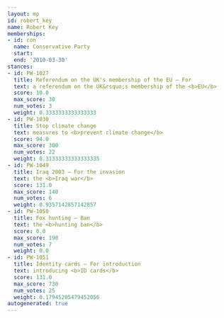 ```yaml
---
layout: mp
id: robert_key
name: Robert Key
memberships:
- id: con
  name: Conservative Party
  start: 
  end: '2010-03-30'
stances:
- id: PW-1027
  title: Referendum on the UK's membership of the EU — For
  text: a referendum on the UK&rsquo;s membership of the <b>EU</b>
  score: 10.0
  max_score: 30
  num_votes: 3
  weight: 0.3333333333333333
- id: PW-1030
  title: Stop climate change
  text: measures to <b>prevent climate change</b>
  score: 94.0
  max_score: 300
  num_votes: 22
  weight: 0.31333333333333335
- id: PW-1049
  title: Iraq 2003 — For the invasion
  text: the <b>Iraq war</b>
  score: 131.0
  max_score: 140
  num_votes: 6
  weight: 0.9357142857142857
- id: PW-1050
  title: Fox hunting — Ban
  text: the <b>hunting ban</b>
  score: 0.0
  max_score: 190
  num_votes: 7
  weight: 0.0
- id: PW-1051
  title: Identity cards — For introduction
  text: introducing <b>ID cards</b>
  score: 131.0
  max_score: 730
  num_votes: 25
  weight: 0.17945205479452056
autogenerated: true
---
```

